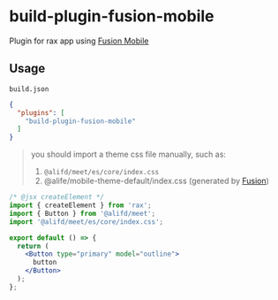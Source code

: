 # build-plugin-fusion-mobile

Plugin for rax app using  [Fusion Mobile](https://www.npmjs.com/package/@alifd/meet)  

## Usage

`build.json` 

```json
{
  "plugins": [
    "build-plugin-fusion-mobile"
  ]
}
```

> you should import a theme css file manually, such as:
>
> 1.  `@alifd/meet/es/core/index.css`
> 2.  @alife/mobile-theme-default/index.css  (generated by [Fusion](https://fusion.alibaba-inc.com/))

```jsx
/* @jsx createElement */
import { createElement } from 'rax';
import { Button } from '@alifd/meet';
import '@alifd/meet/es/core/index.css';

export default () => {
  return (
    <Button type="primary" model="outline">
      button
    </Button>
  );
};
```
